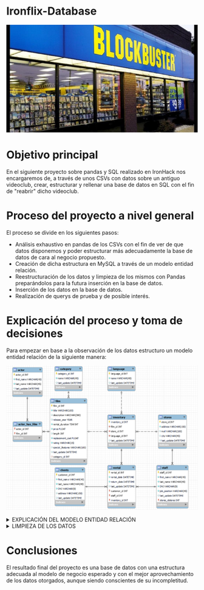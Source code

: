 # Ironflix-Database

![Blockbuster](img/blockbuster.jpg)


# Objetivo principal

En el siguiente proyecto sobre pandas y SQL realizado en IronHack nos encargaremos de, a través de unos CSVs con datos sobre un antiguo videoclub, crear, estructurar y rellenar una base de datos en SQL con el fin de "reabrir" dicho videoclub.

# Proceso del proyecto a nivel general

El proceso se divide en los siguientes pasos:

- Análisis exhaustivo en pandas de los CSVs con el fin de ver de que datos disponemos y poder estructurar más adecuadamente la base de datos de cara al negocio propuesto.
- Creación de dicha estructura en MySQL a través de un modelo entidad relación.
- Reestructuración de los datos y limpieza de los mismos con Pandas preparándolos para la futura inserción en la base de datos. 
- Inserción de los datos en la base de datos.
- Realización de querys de prueba y de posible interés.

# Explicación del proceso y toma de decisiones

Para empezar en base a la observación de los datos estructuro un modelo entidad relación de la siguiente manera:

![Scheme](img/FinalSchemeIronflix.png)

<details>
<summary>EXPLICACIÓN DEL MODELO ENTIDAD RELACIÓN</summary>


Explicado de izquierda a derecha se entiende que:
    
* Establezco una relación many to many entre la tabla actor y la tabla film que pasa por la tabla actor_has_film.
* La tabla film está a su vez relacionada con la tabla category en una relación one to many donde una categoría puede estar en múltiples películas.
* Por último esta tabla (film) se relaciona en una relación one to many con la tabla inventory donde una película puede existir múltiples veces en el inventario (podemos tener varias copias de una misma película).
* A su vez inventory también tiene una relación one to many con la tabla language pues el mismo idioma puede aparecer múltiples veces en inventario. No lo relacioné con film como si se hacía en los datos originales para que en dicha tabla no exista ningún título repetido. 
* También con stores, ya que será la relación que defina de que tienda es dicho inventario. Inicialmente solo disponemos de una tienda pero decidí crear esta tabla por si el negocio crece.
* Lo mismo pasa con staff, tabla que está relacionada también con stores en una relación one to many (en una tienda habrá múltiples miembros del staff), inicialmente disponiendo de un único dato, yo mismo.
* Staff e inventory están ambas relacionadas con rental, al igual que clients. Todas en una relacion one to many de forma que rellenen esta tabla con los datos de que cliente alquila, que staff le atiende y que producto se está alquilando (además de otros datos de interés).
* Clients y rental también estarán vacias ya que no me interesa saber que clientes tuve hace x años ni tampoco que se alquiló entonces.
* Antes de continuar con la estructuración y la limpieza de los datos decir que se puede llegar a la conclusión por lo ya expuesto que las tablas a llenar con los datos de los CSVs son Actor,Actor_has_film, Film, Category, Inventory y Language.
 

</details>

<details>
<summary>LIMPIEZA DE LOS DATOS</summary>


En cuanto a la estructuración y limpieza de los datos, se utiliza el dataframe proveniente del CSV old_hdd a modo de nexo entre actor y film y de film y category. Se sacará de este tanto la FK de category_id que introduciremos en la tabla de film para relacionarla con category como, a través de los nombres y apellidos de los actores y el título de las pelícuas, las FK de actor y film. Esto, eliminando las columnas usadas y dejando las nuevas que representan los ids, nos deja una tabla preparada para ser introducida en actor_has_film.

Por otro lado, de la tabla film sacamos la FK de language para introducirla en la tabla de inventory. También en inventory igualaremos a 1 todos los valores del FK de store pues de momento solo contamos con una tienda. 

Una vez hecho esto y comprobado que todos los datos son correctos y no hay nulos donde no debería haberlos[^*], podemos proceder a la inserción de los datos. Las tablas no mencionadas solo sirvieron como aporte de información ya sea al análisis de los datos para la futura creación de la base de datos como para la inserción misma de estos en la base.

Finalmente una vez introducidos correctamente los datos realizamos una serie de querys que simulan nuestro primer servicio asi como la búsqueda de algunos datos de interés

[^*] Existen nulos para la FK de category en film pues no tenemos todos los datos de a que categoría pertenece cada película y como no depende de nosotros se ha dejado así. Del mismo modo no sabemos según que actores en que películas participan. Por último da la sensación de que no tenemos los datos reales del inventario del que disponemos, al menos por lo que parece ver en los antiguos datos de rental.

</details>

# Conclusiones

El resultado final del proyecto es una base de datos con una estructura adecuada al modelo de negocio esperado y con el mejor aprovechamiento de los datos otorgados, aunque siendo conscientes de su incompletitud.
